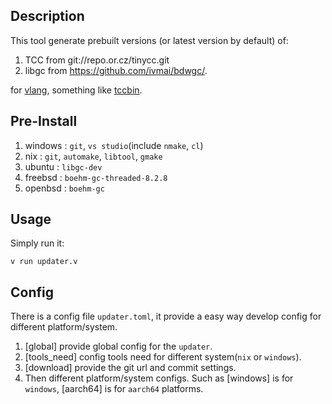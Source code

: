 ## Description

This tool generate prebuilt versions (or latest version by default) of:
1. TCC from git://repo.or.cz/tinycc.git
2. libgc from https://github.com/ivmai/bdwgc/.

for [vlang](https://github.com/vlang/v), something like [tccbin](https://github.com/vlang/tccbin).

## Pre-Install 

1. windows : `git`, `vs studio`(include `nmake`, `cl`)
2. nix : `git`, `automake`, `libtool`, `gmake`
3. ubuntu : `libgc-dev` 
3. freebsd : `boehm-gc-threaded-8.2.8`
4. openbsd : `boehm-gc`

## Usage

Simply run it:
```
v run updater.v
```

## Config

There is a config file `updater.toml`, it provide a easy way develop 
config for different platform/system.

1. [global] provide global config for the `updater`.
2. [tools_need] config tools need for different system(`nix` or `windows`).
3. [download] provide the git url and commit settings.
4. Then different platform/system configs. Such as [windows] is for `windows`, 
   [aarch64] is for `aarch64` platforms.


